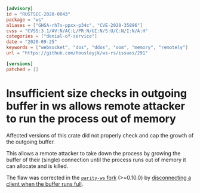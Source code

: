 ```toml
[advisory]
id = "RUSTSEC-2020-0043"
package = "ws"
aliases = ["GHSA-rh7x-ppxx-p34c", "CVE-2020-35896"]
cvss = "CVSS:3.1/AV:N/AC:L/PR:N/UI:N/S:U/C:N/I:N/A:H"
categories = ["denial-of-service"]
date = "2020-09-25"
keywords = ["websocket", "dos", "ddos", "oom", "memory", "remotely"]
url = "https://github.com/housleyjk/ws-rs/issues/291"

[versions]
patched = []
```

# Insufficient size checks in outgoing buffer in ws allows remote attacker to run the process out of memory

Affected versions of this crate did not properly check and cap the growth of the outgoing buffer.

This allows a remote attacker to take down the process by growing the buffer of their (single) connection until the process runs out of memory it can allocate and is killed.

The flaw was corrected in the [`parity-ws` fork](https://crates.io/crates/parity-ws) (>=0.10.0) by [disconnecting a client when the buffer runs full](https://github.com/housleyjk/ws-rs/pull/328).
